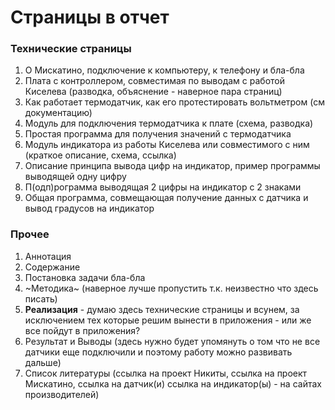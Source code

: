 # Страницы в отчет

### Технические страницы

1. О Мискатино, подключение к компьютеру, к телефону и бла-бла
1. Плата с контроллером, совместимая по выводам с работой Киселева (разводка, объяснение - наверное пара страниц)
1. Как работает термодатчик, как его протестировать вольтметром (см документацию)
1. Модуль для подключения термодатчика к плате (схема, разводка)
1. Простая программа для получения значений с термодатчика
1. Модуль индикатора из работы Киселева или совместимого с ним (краткое описание, схема, ссылка)
1. Описание принципа вывода цифр на индикатор, пример программы выводящей одну цифру
1. П(одп)рограмма выводящая 2 цифры на индикатор с 2 знаками
1. Общая программа, совмещающая получение данных с датчика и вывод градусов на индикатор

### Прочее

1. Аннотация
1. Содержание
1. Постановка задачи бла-бла
1. ~Методика~ (наверное лучше пропустить т.к. неизвестно что здесь писать)
1. **Реализация** - думаю здесь технические страницы и всунем, за исключением тех которые решим вынести в приложения - или же все пойдут в приложения?
1. Результат и Выводы (здесь нужно будет упомянуть о том что не все датчики еще подключили и поэтому работу можно развивать дальше)
1. Список литературы (ссылка на проект Никиты, ссылка на проект Мискатино, ссылка на датчик(и) ссылка на индикатор(ы) - на сайтах производителей)
